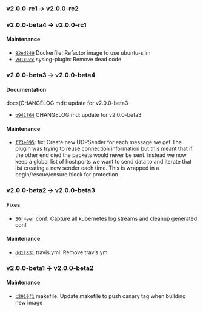 ### v2.0.0-rc1 -> v2.0.0-rc2

### v2.0.0-beta4 -> v2.0.0-rc1

#### Maintenance

 - [`82ed849`](https://github.com/deis/fluentd/commit/82ed849bc156d0b1cafd06c65a5e0b454b646010) Dockerfile: Refactor image to use ubuntu-slim
 - [`701c9cc`](https://github.com/deis/fluentd/commit/701c9ccf5b7b6edb8e0f602500bfefd2355fe181) syslog-plugin: Remove dead code

### v2.0.0-beta3 -> v2.0.0-beta4

#### Documentation

docs(CHANGELOG.md): update for v2.0.0-beta3
 - [`b941f64`](https://github.com/deis/fluentd/commit/b941f64b1e251456ad933b8a958519873c51af69) CHANGELOG.md: update for v2.0.0-beta3

#### Maintenance

- [`f73e095`](https://github.com/deis/fluentd/commit/f73e095aec3278154cd076e14ed6909c238812ff): fix: Create new UDPSender for each message we get
    The plugin was trying to reuse connection information but this meant that if the other end died the packets would never be sent. Instead we now keep a global list of host:ports we want to send data to and iterate that list creating a new sender each time. This is wrapped in a begin/rescue/ensure block for protection

### v2.0.0-beta2 -> v2.0.0-beta3

#### Fixes

 - [`30f4eef`](https://github.com/deis/fluentd/commit/30f4eef1c5ec406e247574f682ae556e07fe3016) conf: Capture all kubernetes log streams and cleanup generated conf

#### Maintenance

 - [`dd1f83f`](https://github.com/deis/fluentd/commit/dd1f83f0e0c38203322ec80c7297f711582e348a) travis.yml: Remove travis.yml

### v2.0.0-beta1 -> v2.0.0-beta2

#### Maintenance

 - [`c2910f1`](https://github.com/deis/fluentd/commit/c2910f1c89da495aa5123e067802d5932b41f4e8) makefile: Update makefile to push canary tag when building new image
